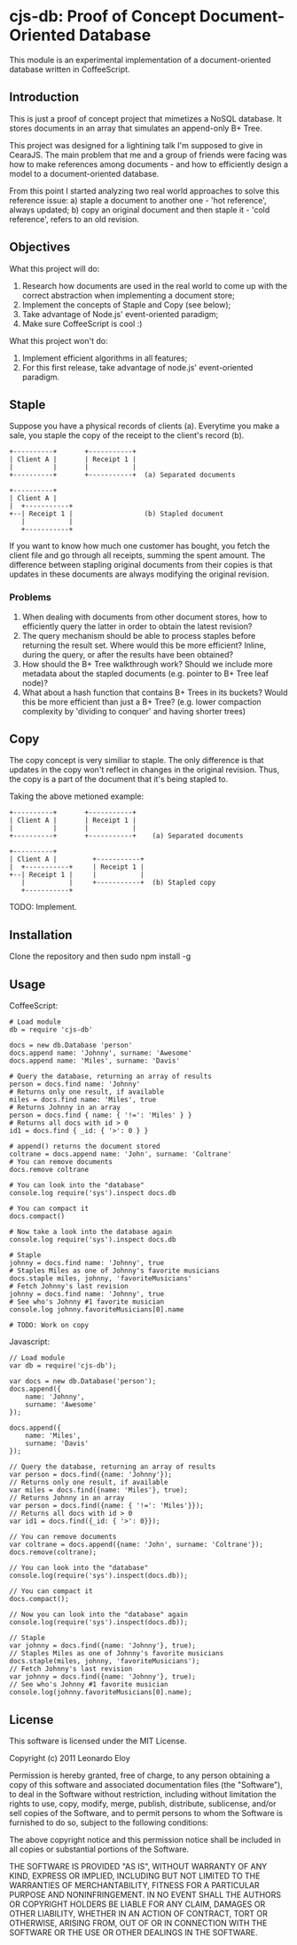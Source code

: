 cjs-db: Proof of Concept Document-Oriented Database
===================================================

This module is an experimental implementation of a document-oriented database written in CoffeeScript. 

Introduction
------------

This is just a proof of concept project that mimetizes a NoSQL database. It stores documents in an array that simulates an append-only B+ Tree.

This project was designed for a lightining talk I'm supposed to give in CearaJS. The main problem that me and a group of friends were facing was how to make references among documents - and how to efficiently design a model to a document-oriented database.

From this point I started analyzing two real world approaches to solve this reference issue: 
a) staple a document to another one - 'hot reference', always updated;
b) copy an original document and then staple it - 'cold reference', refers to an old revision.

Objectives
----------

What this project will do:

1. Research how documents are used in the real world to come up with the correct abstraction when implementing a document store;
2. Implement the concepts of Staple and Copy (see below);
3. Take advantage of Node.js' event-oriented paradigm;
4. Make sure CoffeeScript is cool :)

What this project won't do:

1. Implement efficient algorithms in all features;
2. For this first release, take advantage of node.js' event-oriented paradigm.

Staple
------


Suppose you have a physical records of clients (a). Everytime you make a sale, you staple the copy of the receipt to the client's record (b). 

	+----------+       +-----------+
	| Client A |       | Receipt 1 |
	|          |       |           |
	+----------+       +-----------+  (a) Separated documents

	+----------+    
	| Client A |    
	|  +-----------+
	+--| Receipt 1 |                  (b) Stapled document
	   |           |
       +-----------+

If you want to know how much one customer has bought, you fetch the client file and go through all receipts, summing the spent amount. 
The difference between stapling original documents from their copies is that updates in these documents are always modifying the original revision.

### Problems

1. When dealing with documents from other document stores, how to efficiently query the latter in order to obtain the latest revision?
2. The query mechanism should be able to process staples before returning the result set. Where would this be more efficient? Inline, during the query, or after the results have been obtained?
3. How should the B+ Tree walkthrough work? Should we include more metadata about the stapled documents (e.g. pointer to B+ Tree leaf node)? 
4. What about a hash function that contains B+ Trees in its buckets? Would this be more efficient than just a B+ Tree? (e.g. lower compaction complexity by 'dividing to conquer' and having shorter trees)


Copy
----

The copy concept is very similiar to staple. The only difference is that updates in the copy won't reflect in changes in the original revision. 
Thus, the copy is a part of the document that it's being stapled to. 

Taking the above metioned example:

	+----------+       +-----------+
	| Client A |       | Receipt 1 |
	|          |       |           |
	+----------+       +-----------+    (a) Separated documents

	+----------+                    
	| Client A |         +-----------+
	|  +-----------+     | Receipt 1 |
	+--| Receipt 1 |     |           |
	   |           |     +-----------+  (b) Stapled copy
       +-----------+


TODO: Implement.

Installation
------------

Clone the repository and then
	sudo npm install -g <repository name>

Usage
-----

CoffeeScript:

    # Load module
    db = require 'cjs-db'

    docs = new db.Database 'person'
    docs.append name: 'Johnny', surname: 'Awesome'
    docs.append name: 'Miles', surname: 'Davis'

    # Query the database, returning an array of results
    person = docs.find name: 'Johnny'
    # Returns only one result, if available
    miles = docs.find name: 'Miles', true
    # Returns Johnny in an array
    person = docs.find { name: { '!=': 'Miles' } }
    # Returns all docs with id > 0
    id1 = docs.find { _id: { '>': 0 } }

    # append() returns the document stored
    coltrane = docs.append name: 'John', surname: 'Coltrane'
    # You can remove documents
    docs.remove coltrane

    # You can look into the "database"
    console.log require('sys').inspect docs.db

    # You can compact it
    docs.compact()

    # Now take a look into the database again
    console.log require('sys').inspect docs.db

    # Staple
    johnny = docs.find name: 'Johnny', true
    # Staples Miles as one of Johnny's favorite musicians
    docs.staple miles, johnny, 'favoriteMusicians'
    # Fetch Johnny's last revision
    johnny = docs.find name: 'Johnny', true
    # See who's Johnny #1 favorite musician
    console.log johnny.favoriteMusicians[0].name

    # TODO: Work on copy

Javascript:

    // Load module
    var db = require('cjs-db');

    var docs = new db.Database('person');
    docs.append({
        name: 'Johnny',
        surname: 'Awesome'
    });

    docs.append({
        name: 'Miles',
        surname: 'Davis'
    });

    // Query the database, returning an array of results
    var person = docs.find({name: 'Johnny'});
    // Returns only one result, if available
    var miles = docs.find({name: 'Miles'}, true);
    // Returns Johnny in an array
    var person = docs.find({name: { '!=': 'Miles'}});
    // Returns all docs with id > 0
    var id1 = docs.find({_id: { '>': 0}});

    // You can remove documents
    var coltrane = docs.append({name: 'John', surname: 'Coltrane'});
    docs.remove(coltrane);

    // You can look into the "database"
    console.log(require('sys').inspect(docs.db));

    // You can compact it
    docs.compact();

    // Now you can look into the "database" again
    console.log(require('sys').inspect(docs.db));

    // Staple
    var johnny = docs.find({name: 'Johnny'}, true);
    // Staples Miles as one of Johnny's favorite musicians
    docs.staple(miles, johnny, 'favoriteMusicians');
    // Fetch Johnny's last revision
    var johnny = docs.find({name: 'Johnny'}, true);
    // See who's Johnny #1 favorite musician
    console.log(johnny.favoriteMusicians[0].name);
   
License
-------

This software is licensed under the MIT License.

Copyright (c) 2011 Leonardo Eloy

Permission is hereby granted, free of charge, to any person obtaining a
copy of this software and associated documentation files (the
"Software"), to deal in the Software without restriction, including
without limitation the rights to use, copy, modify, merge, publish,
distribute, sublicense, and/or sell copies of the Software, and to permit
persons to whom the Software is furnished to do so, subject to the
following conditions:

The above copyright notice and this permission notice shall be included
in all copies or substantial portions of the Software.

THE SOFTWARE IS PROVIDED "AS IS", WITHOUT WARRANTY OF ANY KIND, EXPRESS
OR IMPLIED, INCLUDING BUT NOT LIMITED TO THE WARRANTIES OF
MERCHANTABILITY, FITNESS FOR A PARTICULAR PURPOSE AND NONINFRINGEMENT. IN
NO EVENT SHALL THE AUTHORS OR COPYRIGHT HOLDERS BE LIABLE FOR ANY CLAIM,
DAMAGES OR OTHER LIABILITY, WHETHER IN AN ACTION OF CONTRACT, TORT OR
OTHERWISE, ARISING FROM, OUT OF OR IN CONNECTION WITH THE SOFTWARE OR THE
USE OR OTHER DEALINGS IN THE SOFTWARE.

